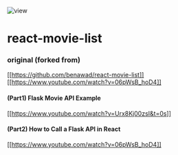 ![view](https://user-images.githubusercontent.com/65391589/110759023-83055b80-8290-11eb-9236-4633ff79b687.png)
# react-movie-list

### original (forked from)

[[https://github.com/benawad/react-movie-list]]
[[https://www.youtube.com/watch?v=06pWsB_hoD4]]

#### (Part1) Flask Movie API Example
[[https://www.youtube.com/watch?v=Urx8Kj00zsI&t=0s]]

#### (Part2) How to Call a Flask API in React
[[https://www.youtube.com/watch?v=06pWsB_hoD4]]
